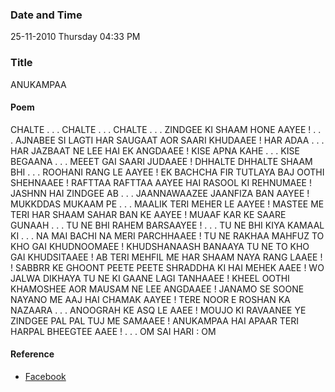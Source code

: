 ### Date and Time

25-11-2010 Thursday 04:33 PM

### Title

ANUKAMPAA

#### Poem

CHALTE . . . CHALTE . . . CHALTE . . . ZINDGEE KI SHAAM HONE AAYEE ! . . . AJNABEE SI LAGTI HAR SAUGAAT AOR SAARI KHUDAAEE ! HAR ADAA . . . HAR JAZBAAT NE LEE HAI EK ANGDAAEE ! KISE APNA KAHE . . . KISE BEGAANA . . . MEEET GAI SAARI JUDAAEE ! DHHALTE DHHALTE SHAAM BHI . . . ROOHANI RANG LE AAYEE ! EK BACHCHA FIR TUTLAYA BAJ OOTHI SHEHNAAEE ! RAFTTAA RAFTTAA AAYEE HAI RASOOL KI REHNUMAEE ! JASHNN HAI ZINDGEE AB . . . JAANNAWAAZEE JAANFIZA BAN AAYEE ! MUKKDDAS MUKAAM PE . . . MAALIK TERI MEHER LE AAYEE ! MASTEE ME TERI HAR SHAAM SAHAR BAN KE AAYEE ! MUAAF KAR KE SAARE GUNAAH . . . TU NE BHI RAHEM BARSAAYEE ! . . . TU NE BHI KIYA KAMAAL KI . . . NA MAI BACHI NA MERI PARCHHAAEE ! TU NE RAKHAA MAHFUZ TO KHO GAI KHUDNOOMAEE ! KHUDSHANAASH BANAAYA TU NE TO KHO GAI KHUDSITAAEE ! AB TERI MEHFIL ME HAR SHAAM NAYA RANG LAAEE ! ! SABBRR KE GHOONT PEETE PEETE SHRADDHA KI HAI MEHEK AAEE ! WO JALWA DIKHAYA TU NE KI GAANE LAGI TANHAAEE ! KHEEL OOTHI KHAMOSHEE AOR MAUSAM NE LEE ANGDAAEE ! JANAMO SE SOONE NAYANO ME AAJ HAI CHAMAK AAYEE ! TERE NOOR E ROSHAN KA NAZAARA . . . ANOOGRAH KE ASQ LE AAEE ! MOUJO KI RAVAANEE YE ZINDGEE PAL PAL TUJ ME SAMAAEE ! ANUKAMPAA HAI APAAR TERI HARPAL BHEEGTEE AAEE ! . . . OM SAI HARI : OM

#### Reference

* [Facebook](https://www.facebook.com/share/Gcx8m4DyZesJDn4J/)
